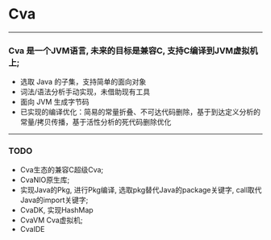 # Cva

---
### Cva 是一个JVM语言, 未来的目标是兼容C, 支持C编译到JVM虚拟机上;

+ 选取 Java 的子集，支持简单的面向对象
+ 词法/语法分析手动实现，未借助现有工具
+ 面向 JVM 生成字节码
+ 已实现的编译优化：简易的常量折叠、不可达代码删除，基于到达定义分析的常量/拷贝传播，基于活性分析的死代码删除优化

---
### TODO
- Cva生态的兼容C超级Cva;
- CvaNIO原生库;
- 实现Java的Pkg, 进行Pkg编译, 选取pkg替代Java的package关键字, call取代Java的import关键字;
- CvaDK, 实现HashMap
- CvaVM Cva虚拟机;
- CvaIDE 